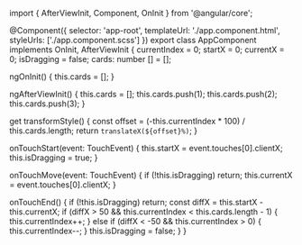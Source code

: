 import { AfterViewInit, Component, OnInit } from '@angular/core';

@Component({
  selector: 'app-root',
  templateUrl: './app.component.html',
  styleUrls: ['./app.component.scss']
})
export class AppComponent implements OnInit, AfterViewInit {
  currentIndex = 0;
  startX = 0;
  currentX = 0;
  isDragging = false;
  cards: number [] = [];
  
  ngOnInit() {
    this.cards = [];
  }

  ngAfterViewInit() {
    this.cards = [];
    this.cards.push(1);
    this.cards.push(2);
    this.cards.push(3);
  }

  get transformStyle() {
    const offset = (-this.currentIndex * 100) / this.cards.length;
    return `translateX(${offset}%)`;
  }

  onTouchStart(event: TouchEvent) {
    this.startX = event.touches[0].clientX;
    this.isDragging = true;
  }

  onTouchMove(event: TouchEvent) {
    if (!this.isDragging) return;
    this.currentX = event.touches[0].clientX;
  }

  onTouchEnd() {
    if (!this.isDragging) return;
    const diffX = this.startX - this.currentX;
    if (diffX > 50 && this.currentIndex < this.cards.length - 1) {
      this.currentIndex++;
    } else if (diffX < -50 && this.currentIndex > 0) {
      this.currentIndex--;
    }
    this.isDragging = false;
  }
}


